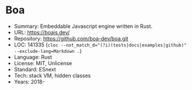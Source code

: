 # Boa

* Summary:    Embeddable Javascript engine written in Rust.
* URL:        https://boajs.dev/
* Repository: https://github.com/boa-dev/boa.git
* LOC:        141335 (`cloc --not_match_d="(?i)(tests|docs|examples|github)" --exclude-lang=Markdown .`)
* Language:   Rust
* License:    MIT, Unlicense
* Standard:   ESnext
* Tech:       stack VM, hidden classes
* Years:      2018-
